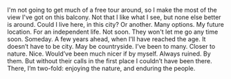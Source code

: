 I'm not going to get much of a free tour around, so I make the most of the view I've got on this balcony. Not that I like what I see, but none else better is around.
Could I live here, in this city? Or another. Many options. My future location. For an independent life. Not soon. They won't let me go any time soon. Someday. A few years ahead, when I'll have reached the age.
It doesn’t have to be city. May be countryside. I’ve been to many. Closer to nature. Nice. Would’ve been much nicer if by myself. Always ruined. By them. But without their calls in the first place I couldn’t have been there. There, I’m two-fold: enjoying the nature, and enduring the people.